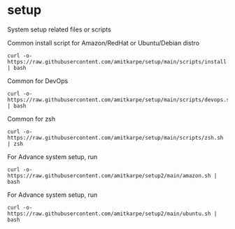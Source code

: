 # setup
System setup related files or scripts

Common install script for Amazon/RedHat or Ubuntu/Debian distro

```
curl -o- https://raw.githubusercontent.com/amitkarpe/setup/main/scripts/install.sh | bash
```

Common for DevOps 
```
curl -o- https://raw.githubusercontent.com/amitkarpe/setup/main/scripts/devops.sh | bash
```

Common for zsh

```
curl -o- https://raw.githubusercontent.com/amitkarpe/setup/main/scripts/zsh.sh | zsh
```

For Advance system setup, run
```
curl -o- https://raw.githubusercontent.com/amitkarpe/setup2/main/amazon.sh | bash
```


For Advance system setup, run
```
curl -o- https://raw.githubusercontent.com/amitkarpe/setup2/main/ubuntu.sh | bash
```
